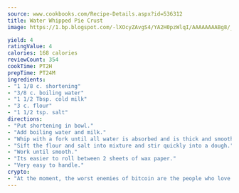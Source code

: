 ```yaml
---
source: www.cookbooks.com/Recipe-Details.aspx?id=536312
title: Water Whipped Pie Crust
image: https://1.bp.blogspot.com/-lXOcyZAvgS4/YA2H0pzWlqI/AAAAAAAABg8/_HX4JI-WmFM0Tz684w_qYjP9vBzksmFNgCLcBGAsYHQ/s219/20.png

yield: 4
ratingValue: 4
calories: 168 calories
reviewCount: 354
cookTime: PT2H
prepTime: PT24M
ingredients:
- "1 1/8 c. shortening"
- "3/8 c. boiling water"
- "1 1/2 Tbsp. cold milk"
- "3 c. flour"
- "1 1/2 tsp. salt"
directions:
- "Put shortening in bowl."
- "Add boiling water and milk."
- "Whip with a fork until all water is absorbed and is thick and smooth mixture is formed."
- "Sift the flour and salt into mixture and stir quickly into a dough."
- "Work until smooth."
- "Its easier to roll between 2 sheets of wax paper."
- "Very easy to handle."
crypto:
- "At the moment, the worst enemies of bitcoin are the people who love bitcoin."
---
```

